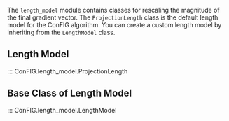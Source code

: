 The `length_model` module contains classes for rescaling the magnitude of the final gradient vector.
The `ProjectionLength` class is the default length model for the ConFIG algorithm. You can create a custom length model by inheriting from the `LengthModel` class.

## Length Model
::: ConFIG.length_model.ProjectionLength

## Base Class of Length Model
::: ConFIG.length_model.LengthModel